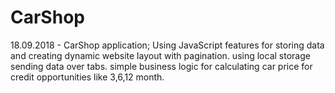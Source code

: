 # CarShop
18.09.2018 - CarShop application; Using JavaScript features for storing data and creating dynamic website layout with pagination. using local storage sending data over tabs. simple business logic for calculating car price for credit opportunities like 3,6,12 month.
